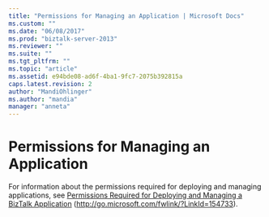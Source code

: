 ```yaml
---
title: "Permissions for Managing an Application | Microsoft Docs"
ms.custom: ""
ms.date: "06/08/2017"
ms.prod: "biztalk-server-2013"
ms.reviewer: ""
ms.suite: ""
ms.tgt_pltfrm: ""
ms.topic: "article"
ms.assetid: e94bde08-ad6f-4ba1-9fc7-2075b392815a
caps.latest.revision: 2
author: "MandiOhlinger"
ms.author: "mandia"
manager: "anneta"
---
```

# Permissions for Managing an Application
For information about the permissions required for deploying and managing applications, see [Permissions Required for Deploying and Managing a BizTalk Application](http://go.microsoft.com/fwlink/?LinkId=154733) (http://go.microsoft.com/fwlink/?LinkId=154733).
